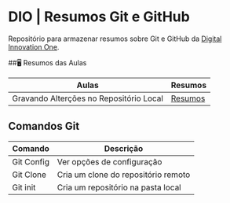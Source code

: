 
# DIO | Resumos Git e GitHub

Repositório para armazenar resumos sobre Git e GitHub da [Digital Innovation One](https://web.dio.me/track/502225f7-8b50-41f7-86bf-67e8f3c1ed78).



##🖥️ Resumos das Aulas

| Aulas | Resumos |
|-------|---------|
| Gravando Alterções no Repositório Local| [Resumos]()

## Comandos Git

| Comando | Descrição |
|---------|-----------|
|Git Config | Ver opções de configuração |
|Git Clone | Cria um clone do repositório remoto|
|Git init | Cria um repositório na pasta local |